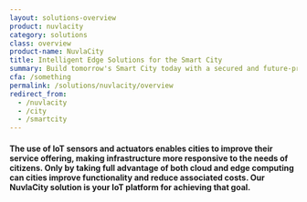 ```yaml
---
layout: solutions-overview
product: nuvlacity
category: solutions
class: overview
product-name: NuvlaCity
title: Intelligent Edge Solutions for the Smart City
summary: Build tomorrow's Smart City today with a secured and future-proof solution. Reduce operational costs, improve efficiency and enhance security.
cfa: /something
permalink: /solutions/nuvlacity/overview
redirect_from:
  - /nuvlacity
  - /city
  - /smartcity
---
```


<h4>The use of IoT sensors and actuators enables cities to improve their service offering, making infrastructure more responsive to the needs of citizens. Only by taking full advantage of both cloud and edge computing can cities improve functionality and reduce associated costs. Our NuvlaCity solution is your IoT platform for achieving that goal.</h4>


